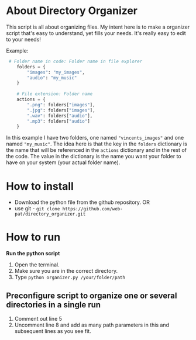 # About Directory Organizer

This script is all about organizing files. My intent here is to make a organizer script that's easy to understand, yet fills your needs. It's really easy to edit to your needs!

Example:
```py
 # Folder name in code: Folder name in file explorer
    folders = {
	    "images": "my_images",
	    "audio": "my_music"
    }
    
    # File extension: Folder name
    actions = {
	    ".png": folders["images"],
	    ".jpg": folders["images"],
	    ".wav": folders["audio"],
	    ".mp3": folders["audio"]
    }
```
In this example I have two folders, one named `"vincents_images"` and one named `"my_music"`. The idea here is that the key in the `folders` dictionary is the name that will be referenced in the `actions` dictionary and in the rest of the code. The value in the dictionary is the name you want your folder to have on your system (your actual folder name).


# How to install

 - Download the python file from the github repository. OR
 - use git - `git clone https://github.com/web-pat/directory_organizer.git`

# How to run

**Run the python script**

 1. Open the terminal.
 2. Make sure you are in the correct directory.
 3. Type `python organizer.py /your/folder/path`
 
 ## Preconfigure script to organize one or several directories in a single run
  1. Comment out line 5
  2. Uncomment line 8 and add as many path parameters in this and subsequent lines as you see fit.
 
